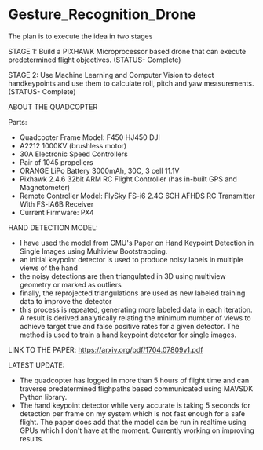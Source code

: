 # Gesture_Recognition_Drone
The plan is to execute the idea in two stages

STAGE 1: Build a PIXHAWK Microprocessor based drone that can execute predetermined flight objectives. (STATUS- Complete)

STAGE 2: Use Machine Learning and Computer Vision to detect handkeypoints and use them to calculate roll, pitch and yaw measurements. (STATUS- Complete)

ABOUT THE QUADCOPTER

Parts:
  * Quadcopter Frame Model: F450 HJ450 DJI
  * A2212 1000KV (brushless motor)
  * 30A Electronic Speed Controllers 
  * Pair of 1045 propellers
  * ORANGE LiPo Battery 3000mAh, 30C, 3 cell 11.1V
  * Pixhawk 2.4.6 32bit ARM RC Flight Controller (has in-built GPS and Magnetometer)
  * Remote Controller Model: FlySky FS-i6 2.4G 6CH AFHDS RC Transmitter With FS-iA6B Receiver
  * Current Firmware: PX4

HAND DETECTION MODEL:
  * I have used the model from CMU's Paper on Hand Keypoint Detection in Single Images using Multiview Bootstrapping.
  * an initial keypoint detector is used to produce noisy labels in multiple views of the hand
  * the noisy detections are then triangulated in 3D using multiview geometry or marked as outliers
  * finally, the reprojected triangulations are used as new labeled training data to improve the detector
  * this process is repeated, generating more labeled data in each iteration. A result is derived analytically relating the minimum number of views to achieve target true and false positive rates for a given detector. The method is used to train a hand keypoint detector for single images.
  
  LINK TO THE PAPER: https://arxiv.org/pdf/1704.07809v1.pdf

LATEST UPDATE:
  * The quadcopter has logged in more than 5 hours of flight time and can traverse predetermined flighpaths based communicated using MAVSDK Python library.
  * The hand keypoint detector while very accurate is taking 5 seconds for detection per frame on my system which is not fast enough for a safe flight. The paper does add that the model can be run in realtime using GPUs which I don't have at the moment. Currently working on improving results.

